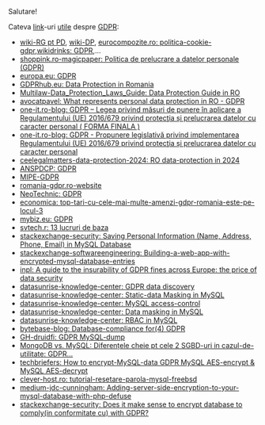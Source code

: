 Salutare!

Cateva [link](https://www.google.com/search?q=gdpr+mysql+php+encrypt&sca_esv=05d45a37f3fc0a16&rlz=1C1CHBF_enRO1132RO1132&udm=2&biw=1920&bih=911&sxsrf=AHTn8zoxrJXvmeCFDVFaU49lyGp33MTwpg%3A1740052153653&ei=uRa3Z5rEJ86E9u8Pgcu4mA8&ved=0ahUKEwjahIm0l9KLAxVOgv0HHYElDvMQ4dUDCBE&uact=5&oq=gdpr+mysql+php+encrypt&gs_lp=EgNpbWciFmdkcHIgbXlzcWwgcGhwIGVuY3J5cHRIy6UBUABY044BcAB4AJABAJgBggGgAbQTqgEEMC4yMrgBA8gBAPgBAZgCC6AChgrCAgoQABiABBhDGIoFwgILEAAYgAQYsQMYgwHCAggQABiABBixA8ICDRAAGIAEGLEDGEMYigXCAgUQABiABMICBxAAGIAEGBPCAgYQABgTGB7CAgQQABgewgIGEAAYCBgemAMAkgcEMC4xMaAH_Cs&sclient=img)-uri [utile](https://stackoverflow.com/questions/59647500/migrating-from-mysql-plain-database-values-to-fully-aes-encrypted-values-php-ap) despre [GDPR](https://flaven.fr/2018/02/mysql-encrypt-decrypt-encryption-decryption-data-in-php-mysql-and-some-elements-on-the-gdpr-compliance/):

- [wiki-RG pt PD](https://ro.wikipedia.org/wiki/Regulamentul_General_privind_Protec%C8%9Bia_Datelor), [wiki-DP](https://ro.wikipedia.org/wiki/Date_personale),
  [eurocompozite.ro: politica-cookie-gdpr](https://www.eurocompozite.ro/index.php/politica-cookie-gdpr),[wikidrinks: GDPR](https://wikidrinks.ro/gdpr/?srsltid=AfmBOopGdiIKZtJ7qLWryLDA_rXS0J0spFveNNkP4k_w1iZSprSt2zwN),...
- [shoppink.ro-magicpaper: Politica de prelucrare a datelor personale (GDPR)](https://magicpaper.shoppink.ro/politica-de-prelucrare-a-datelor-personale-gdpr/)
- [europa.eu: GDPR](https://europa.eu/youreurope/business/dealing-with-customers/data-protection/data-protection-gdpr/index_ro.htm)
- [GDPRhub.eu: Data Protection in Romania](https://gdprhub.eu/Data_Protection_in_Romania)
- [Multilaw-Data_Protection_Laws_Guide: Data Protection Guide in RO](https://multilaw.com/Multilaw/Multilaw/Data_Protection_Laws_Guide/DataProtection_Guide_Romania.aspx)
- [avocatpavel: What represents personal data protection in RO - GDPR ](https://www.avocatpavel.com/what-represents-personal-data-protection-in-romania-gdpr/)
- [one-it.ro-blog: GDPR – Legea privind măsuri de punere în aplicare a Regulamentului (UE) 2016/679 privind protecţia și prelucrarea datelor cu caracter personal ( FORMA FINALA )](https://www.one-it.ro/blog/gdpr-legea-privind-masuri-de-punere-aplicare-regulamentului-ue-2016-679-privind-protectia-si-prelucrarea-datelor-cu-caracter-personal-forma-finala/)
- [one-it.ro-blog: GDPR - Propunere legislativă privind implementarea Regulamentului (UE) 2016/679 privind protecţia și prelucrarea datelor cu caracter personal](https://www.one-it.ro/blog/gdpr-propunere-legislativa-privind-implementarea-regulamentului-ue-2016-679-privind-protectia-si-prelucrarea-datelor-cu-caracter-personal-restrictii-derogari/)
- [ceelegalmatters-data-protection-2024: RO data-protection in 2024](https://ceelegalmatters.com/data-protection-2024/romania-data-protection-2024)
- [ANSPDCP: GDPR](https://www.dataprotection.ro/?page=noua%20_pagina_regulamentul_GDPR)
- [MIPE-GDPR](https://mfe.gov.ro/informatii-de-interes-public/solicitare-informatii-legislatie/protectia-datelor-cu-caracter-personal-gdpr/)
- [romania-gdpr.ro-website](https://romania-gdpr.ro/)
- [NeoTechnic: GDPR](https://neotehnic.ro/politica-de-confidentialitate/?gad_source=1&gclid=Cj0KCQiAwtu9BhC8ARIsAI9JHamvy5FM4WPMfqVhm9IdpLmgWFpzSs4pM0x1V37dk7RlEtvJ6GWTxQEaApsxEALw_wcB)
- [economica: top-tari-cu-cele-mai-multe-amenzi-gdpr-romania-este-pe-locul-3](https://www.economica.net/top-tari-cu-cele-mai-multe-amenzi-gdpr-romania-este-pe-locul-3_640504.html)
- [mybiz.eu: GDPR](https://mybiz.eu/?gad_source=1&gclid=Cj0KCQiAwtu9BhC8ARIsAI9JHalV-4b-wAyNl22FlmvqAA63UWsmtyFDTkIjSkRQNc0nevUk5JV6XjEaAsdHEALw_wcB)
- [svtech.r: 13 lucruri de baza](https://www.svtech.ro/13-lucruri-de-baza-pe-care-trebuie-sa-le-stii-legat-de-gdpr/)
- [stackexchange-security: Saving Personal Information (Name, Address, Phone, Email) in MySQL Database](https://security.stackexchange.com/questions/108248/saving-personal-information-name-address-phone-email-in-mysql-database)
- [stackexchange-softwareengineering: Building-a-web-app-with-encrypted-mysql-database-entries](https://softwareengineering.stackexchange.com/questions/205038/building-a-web-app-with-encrypted-mysql-database-entries)
- [inpl: A guide to the insurability of GDPR fines across Europe: the price of data security](https://inplp.com/latest-news/article/a-guide-to-the-insurability-of-gdpr-fines-across-europe-the-price-of-data-security/)
- [datasunrise-knowledge-center: GDPR data discovery](https://www.datasunrise.com/knowledge-center/gdpr-data-discovery/)
- [datasunrise-knowledge-center: Static-data Masking in MySQL](https://www.datasunrise.com/knowledge-center/static-data-masking-in-mysql/)
- [datasunrise-knowledge-center: MySQL access-control](https://www.datasunrise.com/knowledge-center/mysql-access-control/)
- [datasunrise-knowledge-center: Data masking in MySQL](https://www.datasunrise.com/knowledge-center/data-masking-in-mysql/)
- [datasunrise-knowledge-center: RBAC in MySQL](https://www.datasunrise.com/knowledge-center/rbac-in-mysql/)
- [bytebase-blog: Database-compliance for(4) GDPR](https://www.bytebase.com/blog/database-compliance-for-gdpr/)
- [GH-druidfi: GDPR MySQL-dump](https://github.com/druidfi/gdpr-mysqldump)
- [MongoDB vs. MySQL: Diferențele cheie pt cele 2 SGBD-uri in cazul-de-utilitate: GDPR...](https://www.linkedin.com/pulse/mongodb-vs-mysql-comprehensive-guide-software-mohamednour-benhassouna-vim5f/)
- [techbriefers: How to encrypt-MySQL-data GDPR MySQL AES-encrypt & MySQL AES-decrypt](https://techbriefers.com/how-to-encrypt-mysql-data-gdpr-mysql-aes-encrypt-mysql-aes-decrypt/)
- [clever-host.ro: tutorial-resetare-parola-mysql-freebsd](https://blog.clever-host.ro/2020/09/04/tutorial-resetare-parola-mysql-freebsd/)
- [medium-jdc-cunningham: Adding-server-side-encryption-to-your-mysql-database-with-php-defuse](https://jdc-cunningham.medium.com/adding-server-side-encryption-to-your-mysql-database-with-php-defuse-553a26972d3c)
- [stackexchange-security: Does it make sense to encrypt database to comply(in conformitate cu) with GDPR? ](https://security.stackexchange.com/questions/183767/does-it-make-sense-to-encrypt-database-to-comply-with-gdpr)

